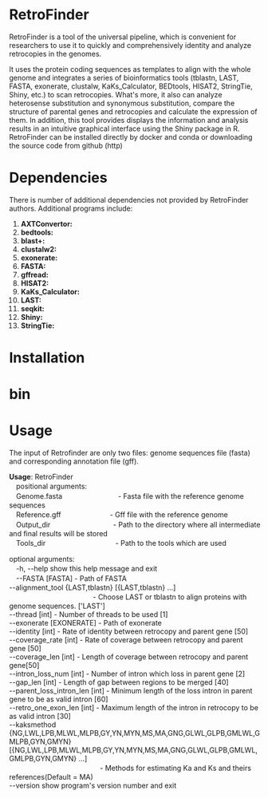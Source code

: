 # RetroFinder
RetroFinder is a tool of the universal pipeline, which is convenient for researchers to use it to quickly and comprehensively identity and analyze retrocopies in the genomes.

It uses the protein coding sequences as templates to align with the whole genome and integrates a series of bioinformatics tools (tblastn, LAST, FASTA, exonerate, clustalw, KaKs_Calculator, BEDtools, HISAT2, StringTie, Shiny, etc.) to scan retrocopies. What's more, it also can analyze heterosense substitution and synonymous substitution, compare the structure of parental genes and retrocopies and calculate the expression of them. In addition, this tool provides displays the information and analysis results in an intuitive graphical interface using the Shiny package in R. RetroFinder can be installed directly by docker and conda or downloading the source code from github (http)

# Dependencies
There is number of additional dependencies not provided by RetroFinder authors. Additional programs include:

1. **AXTConvertor:**
2. **bedtools:**
3. **blast+:**
4. **clustalw2:**
5. **exonerate:**
6. **FASTA:**
7. **gffread:**
8. **HISAT2:**
9. **KaKs_Calculator:**
10. **LAST:**
11. **seqkit:**
12. **Shiny:**
13. **StringTie:**

# Installation

# bin

# Usage
The input of Retrofinder are only two files: genome sequences file (fasta) and corresponding annotation file (gff).

**Usage**: RetroFinder  
　positional arguments:  
　Genome.fasta　　　　　　　　- Fasta file with the reference genome sequences  
　Reference.gff　　　　　　　- Gff file with the reference genome  
　Output_dir　　　　　　　　　- Path to the directory where all intermediate and final results will be stored  
　Tools_dir　　　　　　　　　　- Path to the tools which are used  

optional arguments:  
　-h, --help            show this help message and exit  
　--FASTA [FASTA]       - Path of FASTA  
  --alignment_tool {LAST,tblastn} [{LAST,tblastn} ...]  
  　　　　　　　　　　　　- Choose LAST or tblastn to align proteins with genome sequences. ['LAST']  
  --thread [int]        - Number of threads to be used [1]  
  --exonerate [EXONERATE] - Path of exonerate  
  --identity [int]      - Rate of identity between retrocopy and parent gene [50]  
  --coverage_rate [int] - Rate of coverage between retrocopy and parent gene [50]  
  --coverage_len [int]  - Length of coverage between retrocopy and parent gene[50]  
  --intron_loss_num [int] - Number of intron which loss in parent gene [2]  
  --gap_len [int]       - Length of gap between regions to be merged [40]  
  --parent_loss_intron_len [int] - Minimum length of the loss intron in parent gene to be as valid intron [60]  
  --retro_one_exon_len [int] - Maximum length of the intron in retrocopy to be as valid intron [30]  
  --kaksmethod {NG,LWL,LPB,MLWL,MLPB,GY,YN,MYN,MS,MA,GNG,GLWL,GLPB,GMLWL,GMLPB,GYN,GMYN} [{NG,LWL,LPB,MLWL,MLPB,GY,YN,MYN,MS,MA,GNG,GLWL,GLPB,GMLWL,GMLPB,GYN,GMYN} ...]  
　　　　　　　　　　　　　- Methods for estimating Ka and Ks and theirs references(Default = MA)  
  --version             show program's version number and exit
